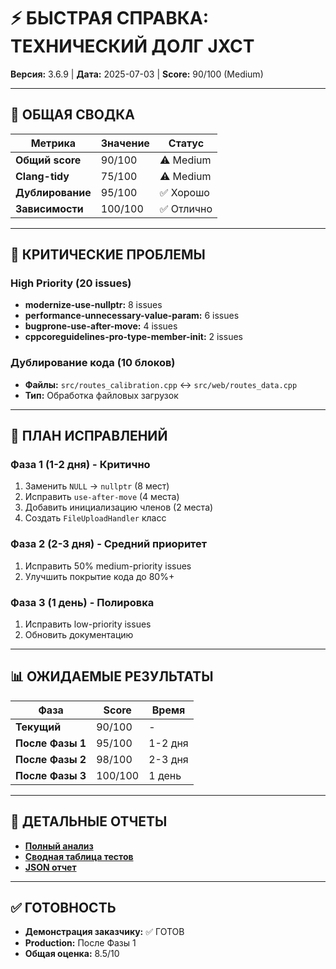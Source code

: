 # ⚡ БЫСТРАЯ СПРАВКА: ТЕХНИЧЕСКИЙ ДОЛГ JXCT

**Версия:** 3.6.9 | **Дата:** 2025-07-03 | **Score:** 90/100 (Medium)

---

## 🎯 ОБЩАЯ СВОДКА

| Метрика | Значение | Статус |
|---------|----------|--------|
| **Общий score** | 90/100 | ⚠️ Medium |
| **Clang-tidy** | 75/100 | ⚠️ Medium |
| **Дублирование** | 95/100 | ✅ Хорошо |
| **Зависимости** | 100/100 | ✅ Отлично |

---

## 🔴 КРИТИЧЕСКИЕ ПРОБЛЕМЫ

### High Priority (20 issues)
- **modernize-use-nullptr:** 8 issues
- **performance-unnecessary-value-param:** 6 issues
- **bugprone-use-after-move:** 4 issues
- **cppcoreguidelines-pro-type-member-init:** 2 issues

### Дублирование кода (10 блоков)
- **Файлы:** `src/routes_calibration.cpp` ↔ `src/web/routes_data.cpp`
- **Тип:** Обработка файловых загрузок

---

## 🚀 ПЛАН ИСПРАВЛЕНИЙ

### Фаза 1 (1-2 дня) - Критично
1. Заменить `NULL` → `nullptr` (8 мест)
2. Исправить `use-after-move` (4 места)
3. Добавить инициализацию членов (2 места)
4. Создать `FileUploadHandler` класс

### Фаза 2 (2-3 дня) - Средний приоритет
1. Исправить 50% medium-priority issues
2. Улучшить покрытие кода до 80%+

### Фаза 3 (1 день) - Полировка
1. Исправить low-priority issues
2. Обновить документацию

---

## 📊 ОЖИДАЕМЫЕ РЕЗУЛЬТАТЫ

| Фаза | Score | Время |
|------|-------|-------|
| **Текущий** | 90/100 | - |
| **После Фазы 1** | 95/100 | 1-2 дня |
| **После Фазы 2** | 98/100 | 2-3 дня |
| **После Фазы 3** | 100/100 | 1 день |

---

## 🔗 ДЕТАЛЬНЫЕ ОТЧЕТЫ

- **[Полный анализ](../test_reports/technical-debt-assessment.md)**
- **[Сводная таблица тестов](../test_reports/MASTER_TEST_SUMMARY.md)**
- **[JSON отчет](../test_reports/technical-debt-ci.json)**

---

## ✅ ГОТОВНОСТЬ

- **Демонстрация заказчику:** ✅ ГОТОВ
- **Production:** После Фазы 1
- **Общая оценка:** 8.5/10
